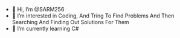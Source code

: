 - 👋 Hi, I’m @SARM256
- 👀 I’m interested in Coding, And Tring To Find Problems And Then Searching And Finding Out Solutions For Them 
- 🌱 I’m currently learning C#
